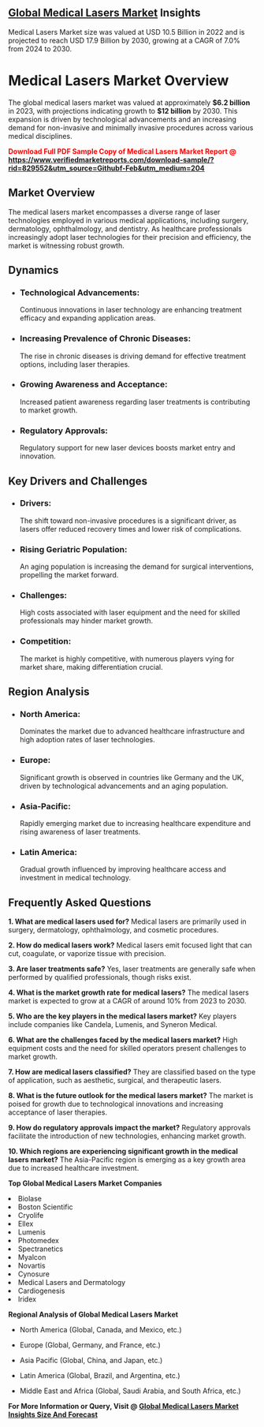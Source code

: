 <h2><a href="https://www.verifiedmarketreports.com/download-sample/?rid=829552&amp;utm_source=Githubf&amp;utm_medium=204" target="_blank">Global Medical Lasers Market</a> Insights</h2><p>Medical Lasers Market size was valued at USD 10.5 Billion in 2022 and is projected to reach USD 17.9 Billion by 2030, growing at a CAGR of 7.0% from 2024 to 2030.</p><p> <!DOCTYPE html> <html lang="en"> <head> <meta charset="UTF-8"> <meta name="viewport" content="width=device-width, initial-scale=1.0"> <title>Medical Lasers Market Overview</title> </head> <body> <h1>Medical Lasers Market Overview</h1> <p>The global medical lasers market was valued at approximately <strong>$6.2 billion</strong> in 2023, with projections indicating growth to <strong>$12 billion</strong> by 2030. This expansion is driven by technological advancements and an increasing demand for non-invasive and minimally invasive procedures across various medical disciplines.</p> <p><strong><p><span class=""><span style="color: #ff0000;"><strong>Download Full PDF Sample Copy of Medical Lasers Market Report</strong> @ </span><a href="https://www.verifiedmarketreports.com/download-sample/?rid=829552&amp;utm_source=Githubf-Feb&amp;utm_medium=204" target="_blank">https://www.verifiedmarketreports.com/download-sample/?rid=829552&amp;utm_source=Githubf-Feb&amp;utm_medium=204</a></span></p></strong></p> <h2>Market Overview</h2> <p>The medical lasers market encompasses a diverse range of laser technologies employed in various medical applications, including surgery, dermatology, ophthalmology, and dentistry. As healthcare professionals increasingly adopt laser technologies for their precision and efficiency, the market is witnessing robust growth.</p> <h2>Dynamics</h2> <ul> <li><h3>Technological Advancements:</h3> Continuous innovations in laser technology are enhancing treatment efficacy and expanding application areas.</li> <li><h3>Increasing Prevalence of Chronic Diseases:</h3> The rise in chronic diseases is driving demand for effective treatment options, including laser therapies.</li> <li><h3>Growing Awareness and Acceptance:</h3> Increased patient awareness regarding laser treatments is contributing to market growth.</li> <li><h3>Regulatory Approvals:</h3> Regulatory support for new laser devices boosts market entry and innovation.</li> </ul> <h2>Key Drivers and Challenges</h2> <ul> <li><h3>Drivers:</h3> The shift toward non-invasive procedures is a significant driver, as lasers offer reduced recovery times and lower risk of complications.</li> <li><h3>Rising Geriatric Population:</h3> An aging population is increasing the demand for surgical interventions, propelling the market forward.</li> <li><h3>Challenges:</h3> High costs associated with laser equipment and the need for skilled professionals may hinder market growth.</li> <li><h3>Competition:</h3> The market is highly competitive, with numerous players vying for market share, making differentiation crucial.</li> </ul> <h2>Region Analysis</h2> <ul> <li><h3>North America:</h3> Dominates the market due to advanced healthcare infrastructure and high adoption rates of laser technologies.</li> <li><h3>Europe:</h3> Significant growth is observed in countries like Germany and the UK, driven by technological advancements and an aging population.</li> <li><h3>Asia-Pacific:</h3> Rapidly emerging market due to increasing healthcare expenditure and rising awareness of laser treatments.</li> <li><h3>Latin America:</h3> Gradual growth influenced by improving healthcare access and investment in medical technology.</li> </ul> <h2>Frequently Asked Questions</h2> <p><strong>1. What are medical lasers used for?</strong> Medical lasers are primarily used in surgery, dermatology, ophthalmology, and cosmetic procedures.</p> <p><strong>2. How do medical lasers work?</strong> Medical lasers emit focused light that can cut, coagulate, or vaporize tissue with precision.</p> <p><strong>3. Are laser treatments safe?</strong> Yes, laser treatments are generally safe when performed by qualified professionals, though risks exist.</p> <p><strong>4. What is the market growth rate for medical lasers?</strong> The medical lasers market is expected to grow at a CAGR of around 10% from 2023 to 2030.</p> <p><strong>5. Who are the key players in the medical lasers market?</strong> Key players include companies like Candela, Lumenis, and Syneron Medical.</p> <p><strong>6. What are the challenges faced by the medical lasers market?</strong> High equipment costs and the need for skilled operators present challenges to market growth.</p> <p><strong>7. How are medical lasers classified?</strong> They are classified based on the type of application, such as aesthetic, surgical, and therapeutic lasers.</p> <p><strong>8. What is the future outlook for the medical lasers market?</strong> The market is poised for growth due to technological innovations and increasing acceptance of laser therapies.</p> <p><strong>9. How do regulatory approvals impact the market?</strong> Regulatory approvals facilitate the introduction of new technologies, enhancing market growth.</p> <p><strong>10. Which regions are experiencing significant growth in the medical lasers market?</strong> The Asia-Pacific region is emerging as a key growth area due to increased healthcare investment.</p> </body> </html> </p><p><strong>Top Global Medical Lasers Market Companies</strong></p><div data-test-id=""><p><li>Biolase</li><li> Boston Scientific</li><li> Cryolife</li><li> Ellex</li><li> Lumenis</li><li> Photomedex</li><li> Spectranetics</li><li> Myalcon</li><li> Novartis</li><li> Cynosure</li><li> Medical Lasers and Dermatology</li><li> Cardiogenesis</li><li> Iridex</li></p><div><strong>Regional Analysis of&nbsp;Global Medical Lasers Market</strong></div><ul><li dir="ltr"><p dir="ltr">North America&nbsp;(Global, Canada, and Mexico, etc.)</p></li><li dir="ltr"><p dir="ltr">Europe (Global, Germany, and France, etc.)</p></li><li dir="ltr"><p dir="ltr">Asia Pacific&nbsp;(Global, China, and Japan, etc.)</p></li><li dir="ltr"><p dir="ltr">Latin America&nbsp;(Global, Brazil, and Argentina, etc.)</p></li><li dir="ltr">Middle East and Africa&nbsp;(Global, Saudi Arabia, and South Africa, etc.)</li></ul><p><strong>For More Information or Query, Visit @&nbsp;</strong><strong><a href="https://www.verifiedmarketreports.com/product/medical-lasers-market/?utm_source=Githubf&amp;utm_medium=204" target="_blank">Global Medical Lasers Market Insights Size And Forecast</a></strong></p></div>
